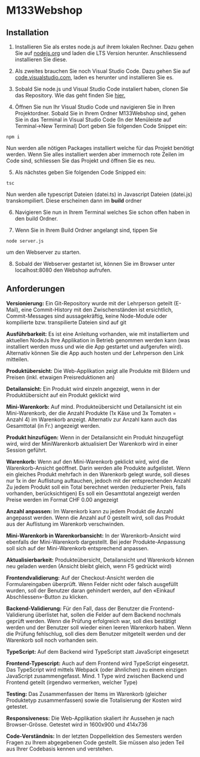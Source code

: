 # M133Webshop

## Installation

1. Installieren Sie als erstes node.js auf ihrem lokalen Rechner. Dazu gehen Sie auf [nodejs.org](https://nodejs.org/en/) und laden die LTS Version herunter. Anschliessend installieren Sie diese. 

2. Als zweites brauchen Sie noch Visual Studio Code. Dazu gehen Sie auf [code.visualstudio.com](https://code.visualstudio.com/), laden es herunter und installieren Sie es.

3. Sobald Sie node.js und Visual Studio Code instaliert haben, clonen Sie das Repository. Wie das geht finden Sie [hier.](https://help.github.com/en/github/creating-cloning-and-archiving-repositories/cloning-a-repository)

4. Öffnen Sie nun Ihr Visual Studio Code und navigieren Sie in Ihren Projektordner. Sobald Sie in Ihrem Ordner M133Webshop sind, gehen Sie in das Terminal in Visual Studio Code (In der Menüleiste auf Terminal->New Terminal)
Dort geben Sie folgenden Code Snippet ein:
  ```
  npm i
  ```
  Nun werden alle nötigen Packages installiert welche für das Projekt benötigt werden. Wenn Sie alles installiert werden aber immernoch rote Zeilen im Code sind, schliessen Sie das Projekt und öffnen Sie es neu.
  
  5. Als nächstes geben Sie folgenden Code Snipped ein:
  ```
  tsc
  ```
  Nun werden alle typescript Dateien (datei.ts) in Javascript Dateien (datei.js) transkompiliert. Diese erscheinen dann im **build** ordner
  
  6. Navigieren Sie nun in Ihrem Terminal welches Sie schon offen haben in den build Ordner.
  
  7. Wenn Sie in Ihrem Build Ordner angelangt sind, tippen Sie 
  
  ```
  node server.js
  ```
  um den Webserver zu starten.
  
  8. Sobald der Webserver gestartet ist, können Sie im Browser unter localhost:8080 den Webshop aufrufen.


## Anforderungen
**Versionierung:**
Ein Git-Repository wurde mit der Lehrperson geteilt
(E-Mail), eine Commit-History mit den
Zwischenständen ist ersichtlich, Commit-Messages sind aussagekräftig,
keine Node-Module oder kompilierte bzw. transpilierte Dateien sind auf git 

**Ausführbarkeit:**
Es ist eine Anleitung vorhanden, wie mit installiertem und aktuellen NodeJs
Ihre Applikation in Betrieb genommen werden kann (was installiert werden
muss und wie die App gestartet und aufgerufen wird).
Alternativ können Sie die App auch hosten und der Lehrperson den Link
mitteilen. 

**Produktübersicht:**
Die Web-Applikation zeigt alle Produkte mit Bildern und Preisen (inkl.
etwaigen Preisreduktionen an) 

**Detailansicht:**
Ein Produkt wird einzeln angezeigt, wenn in der Produktübersicht auf ein
Produkt geklickt wird 

**Mini-Warenkorb:**
Auf mind. Produkteübersicht und Detailansicht ist ein Mini-Warenkorb, der die
Anzahl Produkte (1x Käse und 3x Tomaten = Anzahl 4) im Warenkorb
anzeigt. Alternativ zur Anzahl kann auch das Gesamttotal (in Fr.) angezeigt
werden. 

**Produkt hinzufügen:**
Wenn in der Detailansicht ein Produkt hinzugefügt wird, wird der MiniWarenkorb aktualisiert
Der Warenkorb wird in einer Session geführt. 

**Warenkorb:**
Wenn auf den Mini-Warenkorb geklickt wird, wird die Warenkorb-Ansicht
geöffnet.
Darin werden alle Produkte aufgelistet.
Wenn ein gleiches Produkt mehrfach in den Warenkorb gelegt wurde, soll
dieses nur 1x in der Auflistung auftauchen, jedoch mit der entsprechenden
Anzahl
Zu jedem Produkt soll ein Total berechnet werden (reduzierter Preis, falls 
vorhanden, berücksichtigen)
Es soll ein Gesamttotal angezeigt werden
Preise werden im Format CHF 0.00 angezeigt 

**Anzahl anpassen:**
Im Warenkorb kann zu jedem Produkt die Anzahl angepasst werden.
Wenn die Anzahl auf 0 gestellt wird, soll das Produkt aus der Auflistung im
Warenkorb verschwinden. 


**Mini-Warenkorb in Warenkorbansicht:**
In der Warenkorb-Ansicht wird ebenfalls der Mini-Warenkorb dargestellt. Bei
jeder Produkte-Anpassung soll sich auf der Mini-Warenkorb entsprechend
anpassen. 

**Aktualisierbarkeit:**
Produkteübersicht, Detailansicht und Warenkorb können neu geladen werden
(Ansicht bleibt gleich, wenn F5 gedrückt wird) 


**Frontendvalidierung:**
Auf der Checkout-Ansicht werden die Formulareingaben überprüft. Wenn
Felder nicht oder falsch ausgefüllt wurden, soll der Benutzer daran gehindert
werden, auf den «Einkauf Abschliessen»-Button zu klicken. 

**Backend-Validierung:**
Für den Fall, dass der Benutzer die Frontend-Validierung überlistet hat,
sollen die Felder auf dem Backend nochmals geprüft werden.
Wenn die Prüfung erfolgreich war, soll dies bestätigt werden und der
Benutzer soll wieder einen leeren Warenkorb haben.
Wenn die Prüfung fehlschlug, soll dies dem Benutzer mitgeteilt werden und
der Warenkorb soll noch vorhanden sein. 

**TypeScript:**
Auf dem Backend wird TypeScript statt JavaScript eingesetzt 

**Frontend-Typescript:**
Auch auf dem Frontend wird TypeScript eingesetzt.
Das TypeScript wird mittels Webpack (oder ähnlichen) zu einem einzigen
JavaScript zusammengefasst.
Mind. 1 Type wird zwischen Backend und Frontend geteilt (irgendwo
vermerken, welcher Type) 

**Testing:**
Das Zusammenfassen der Items im Warenkorb (gleicher Produktetyp
zusammenfassen) sowie die Totalisierung der Kosten wird getestet. 

**Responsiveness:**
Die Web-Applikation skaliert ihr Aussehen je nach Browser-Grösse. Getestet
wird in 1600x900 und 414x736 

**Code-Verständnis:**
In der letzten Doppellektion des Semesters werden Fragen zu Ihrem
abgegebenen Code gestellt. Sie müssen also jeden Teil aus Ihrer Codebasis
kennen und verstehen. 
